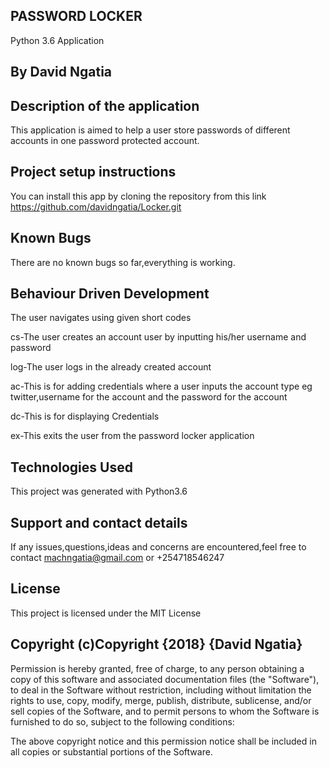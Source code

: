 ## PASSWORD LOCKER
Python 3.6 Application

## By David Ngatia

## Description of the application
This application is aimed to help a user store passwords of different accounts in one password protected account.

## Project setup instructions
You can install this app by cloning the repository from this link https://github.com/davidngatia/Locker.git

## Known Bugs
There are no known bugs so far,everything is working.

## Behaviour Driven Development
The user navigates using given short codes <br  />

cs-The user creates an account user by inputting his/her username and password <br  />

log-The user logs in the already created account <br  />

ac-This is for adding credentials where a user inputs the account type eg twitter,username for the account and the password for the account <br  />

dc-This is for displaying Credentials <br  />

ex-This exits the user from the password locker application <br  />



## Technologies Used
This project was generated with Python3.6


## Support and contact details
 If any issues,questions,ideas and concerns are encountered,feel free to contact machngatia@gmail.com or +254718546247

## License
This project is licensed under the MIT License


## Copyright (c)Copyright {2018} **{David Ngatia}**
Permission is hereby granted, free of charge, to any person obtaining a copy
of this software and associated documentation files (the "Software"), to deal
in the Software without restriction, including without limitation the rights
to use, copy, modify, merge, publish, distribute, sublicense, and/or sell
copies of the Software, and to permit persons to whom the Software is
furnished to do so, subject to the following conditions:

The above copyright notice and this permission notice shall be included in
all copies or substantial portions of the Software.
